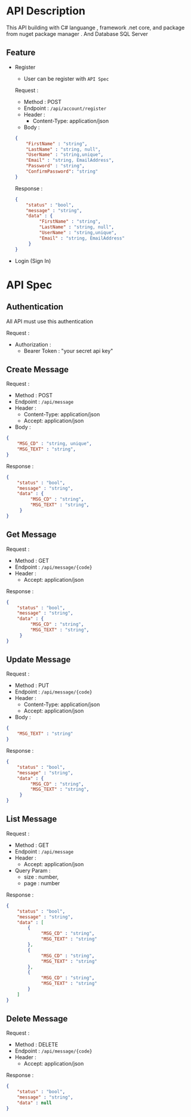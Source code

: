 # API Description

This API building with C# languange , framework .net core, and package from nuget package manager . And Database SQL Server

## Feature
- Register
	- User can be register with `API Spec`
	
	Request :
	- Method : POST
	- Endpoint : `/api/account/register`
	- Header :
		- Content-Type: application/json
	- Body :
	```json 
	{
		"FirstName" : "string",
		"LastName" : "string, null",
		"UserName" : "string,unique",
		"Email" : "string, EmailAddress",
		"Password" : "string",
		"ConfirmPassword": "string"
	}
	```
	
	Response : 
	```json 
	{
		"status" : "bool",
		"message" : "string",
		"data" : {
			 "FirstName" : "string",
			 "LastName" : "string, null",
			 "UserName" : "string,unique",
			 "Email" : "string, EmailAddress"
		 }
	}
	```
- Login (Sign In)
	

# API Spec

## Authentication

All API must use this authentication

Request :
- Authorization :
    - Bearer Token : "your secret api key"

## Create Message

Request :
- Method : POST
- Endpoint : `/api/message`
- Header :
    - Content-Type: application/json
    - Accept: application/json
- Body :

```json 
{
    "MSG_CD" : "string, unique",
    "MSG_TEXT" : "string",
}
```

Response :

```json 
{
    "status" : "bool",
    "message" : "string",
    "data" : {
         "MSG_CD" : "string",
		 "MSG_TEXT" : "string",
     }
}
```

## Get Message

Request :
- Method : GET
- Endpoint : `/api/message/{code}`
- Header :
    - Accept: application/json

Response :

```json 
{
    "status" : "bool",
    "message" : "string",
    "data" : {
         "MSG_CD" : "string",
		 "MSG_TEXT" : "string",
     }
}
```

## Update Message

Request :
- Method : PUT
- Endpoint : `/api/message/{code}`
- Header :
    - Content-Type: application/json
    - Accept: application/json
- Body :

```json 
{
    "MSG_TEXT" : "string"
}
```

Response :

```json 
{
    "status" : "bool",
    "message" : "string",
    "data" : {
         "MSG_CD" : "string",
		 "MSG_TEXT" : "string",
     }
}
```

## List Message

Request :
- Method : GET
- Endpoint : `/api/message`
- Header :
    - Accept: application/json
- Query Param :
    - size : number,
    - page : number

Response :

```json 
{
    "status" : "bool",
    "message" : "string",
    "data" : [
        {
             "MSG_CD" : "string",
			 "MSG_TEXT" : "string"
        },
        {
             "MSG_CD" : "string",
			 "MSG_TEXT" : "string"
        },
		{
             "MSG_CD" : "string",
			 "MSG_TEXT" : "string"
        }
    ]
}
```

## Delete Message

Request :
- Method : DELETE
- Endpoint : `/api/message/{code}`
- Header :
    - Accept: application/json

Response :

```json 
{
    "status" : "bool",
    "message" : "string",
    "data" : null
}
```